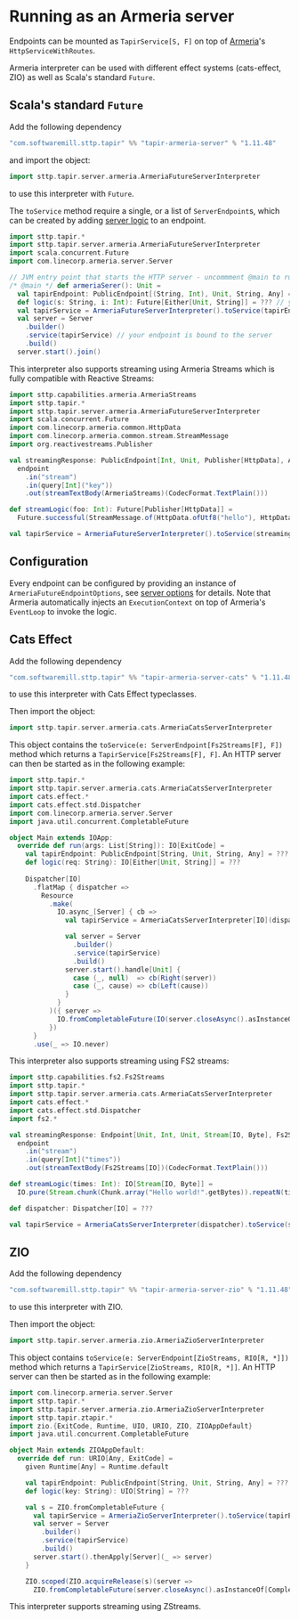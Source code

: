 # Running as an Armeria server

Endpoints can be mounted as `TapirService[S, F]` on top of [Armeria](https://armeria.dev)'s `HttpServiceWithRoutes`.

Armeria interpreter can be used with different effect systems (cats-effect, ZIO) as well as Scala's standard `Future`.

## Scala's standard `Future`

Add the following dependency
```scala
"com.softwaremill.sttp.tapir" %% "tapir-armeria-server" % "1.11.48"
```

and import the object:

```scala
import sttp.tapir.server.armeria.ArmeriaFutureServerInterpreter
```
to use this interpreter with `Future`.

The `toService` method require a single, or a list of `ServerEndpoint`s, which can be created by adding
[server logic](logic.md) to an endpoint.

```scala
import sttp.tapir.*
import sttp.tapir.server.armeria.ArmeriaFutureServerInterpreter
import scala.concurrent.Future
import com.linecorp.armeria.server.Server

// JVM entry point that starts the HTTP server - uncommment @main to run
/* @main */ def armeriaSerer(): Unit =
  val tapirEndpoint: PublicEndpoint[(String, Int), Unit, String, Any] = ??? // your definition here
  def logic(s: String, i: Int): Future[Either[Unit, String]] = ??? // your logic here
  val tapirService = ArmeriaFutureServerInterpreter().toService(tapirEndpoint.serverLogic((logic _).tupled))
  val server = Server
    .builder()
    .service(tapirService) // your endpoint is bound to the server
    .build()
  server.start().join()
```

This interpreter also supports streaming using Armeria Streams which is fully compatible with Reactive Streams:

```scala
import sttp.capabilities.armeria.ArmeriaStreams
import sttp.tapir.*
import sttp.tapir.server.armeria.ArmeriaFutureServerInterpreter
import scala.concurrent.Future
import com.linecorp.armeria.common.HttpData
import com.linecorp.armeria.common.stream.StreamMessage
import org.reactivestreams.Publisher

val streamingResponse: PublicEndpoint[Int, Unit, Publisher[HttpData], ArmeriaStreams] =
  endpoint
    .in("stream")
    .in(query[Int]("key"))
    .out(streamTextBody(ArmeriaStreams)(CodecFormat.TextPlain()))

def streamLogic(foo: Int): Future[Publisher[HttpData]] = 
  Future.successful(StreamMessage.of(HttpData.ofUtf8("hello"), HttpData.ofUtf8("world")))

val tapirService = ArmeriaFutureServerInterpreter().toService(streamingResponse.serverLogicSuccess(streamLogic))
```

## Configuration

Every endpoint can be configured by providing an instance of `ArmeriaFutureEndpointOptions`, see [server options](options.md) for details.
Note that Armeria automatically injects an `ExecutionContext` on top of Armeria's `EventLoop` to invoke the logic.

## Cats Effect

Add the following dependency
```scala
"com.softwaremill.sttp.tapir" %% "tapir-armeria-server-cats" % "1.11.48"
```
to use this interpreter with Cats Effect typeclasses.

Then import the object:
```scala
import sttp.tapir.server.armeria.cats.ArmeriaCatsServerInterpreter
```

This object contains the `toService(e: ServerEndpoint[Fs2Streams[F], F])` method which returns a `TapirService[Fs2Streams[F], F]`.
An HTTP server can then be started as in the following example:

```scala
import sttp.tapir.*
import sttp.tapir.server.armeria.cats.ArmeriaCatsServerInterpreter
import cats.effect.*
import cats.effect.std.Dispatcher
import com.linecorp.armeria.server.Server
import java.util.concurrent.CompletableFuture

object Main extends IOApp:
  override def run(args: List[String]): IO[ExitCode] =
    val tapirEndpoint: PublicEndpoint[String, Unit, String, Any] = ???
    def logic(req: String): IO[Either[Unit, String]] = ???
  
    Dispatcher[IO]
      .flatMap { dispatcher =>
        Resource
          .make(
            IO.async_[Server] { cb =>
              val tapirService = ArmeriaCatsServerInterpreter[IO](dispatcher).toService(tapirEndpoint.serverLogic(logic))

              val server = Server
                .builder()
                .service(tapirService)
                .build()
              server.start().handle[Unit] {
                case (_, null)  => cb(Right(server))
                case (_, cause) => cb(Left(cause))
              }
            }
          )({ server =>
            IO.fromCompletableFuture(IO(server.closeAsync().asInstanceOf[CompletableFuture[Unit]]))
          })
      }
      .use(_ => IO.never)
```

This interpreter also supports streaming using FS2 streams:

```scala
import sttp.capabilities.fs2.Fs2Streams
import sttp.tapir.*
import sttp.tapir.server.armeria.cats.ArmeriaCatsServerInterpreter
import cats.effect.*
import cats.effect.std.Dispatcher
import fs2.*

val streamingResponse: Endpoint[Unit, Int, Unit, Stream[IO, Byte], Fs2Streams[IO]] =
  endpoint
    .in("stream")
    .in(query[Int]("times"))
    .out(streamTextBody(Fs2Streams[IO])(CodecFormat.TextPlain()))

def streamLogic(times: Int): IO[Stream[IO, Byte]] =
  IO.pure(Stream.chunk(Chunk.array("Hello world!".getBytes)).repeatN(times))

def dispatcher: Dispatcher[IO] = ???

val tapirService = ArmeriaCatsServerInterpreter(dispatcher).toService(streamingResponse.serverLogicSuccess(streamLogic))
```

## ZIO

Add the following dependency

```scala
"com.softwaremill.sttp.tapir" %% "tapir-armeria-server-zio" % "1.11.48"
```

to use this interpreter with ZIO.

Then import the object:
```scala
import sttp.tapir.server.armeria.zio.ArmeriaZioServerInterpreter
```

This object contains `toService(e: ServerEndpoint[ZioStreams, RIO[R, *]])` method which returns a `TapirService[ZioStreams, RIO[R, *]]`.
An HTTP server can then be started as in the following example:

```scala
import com.linecorp.armeria.server.Server
import sttp.tapir.*
import sttp.tapir.server.armeria.zio.ArmeriaZioServerInterpreter
import sttp.tapir.ztapir.*
import zio.{ExitCode, Runtime, UIO, URIO, ZIO, ZIOAppDefault}
import java.util.concurrent.CompletableFuture

object Main extends ZIOAppDefault:
  override def run: URIO[Any, ExitCode] = 
    given Runtime[Any] = Runtime.default

    val tapirEndpoint: PublicEndpoint[String, Unit, String, Any] = ???
    def logic(key: String): UIO[String] = ???

    val s = ZIO.fromCompletableFuture {
      val tapirService = ArmeriaZioServerInterpreter().toService(tapirEndpoint.zServerLogic(logic))
      val server = Server
        .builder()
        .service(tapirService)
        .build()
      server.start().thenApply[Server](_ => server)
    }

    ZIO.scoped(ZIO.acquireRelease(s)(server => 
      ZIO.fromCompletableFuture(server.closeAsync().asInstanceOf[CompletableFuture[Unit]]).orDie) *> ZIO.never).exitCode
```

This interpreter supports streaming using ZStreams.
